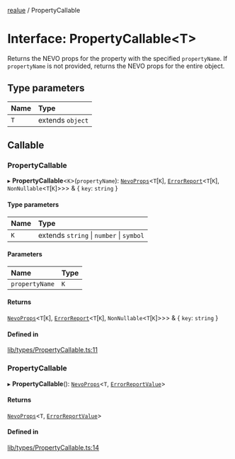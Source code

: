 [realue](../README.md) / PropertyCallable

# Interface: PropertyCallable\<T\>

Returns the NEVO props for the property with the specified `propertyName`. If `propertyName` is not provided, returns the NEVO props for the entire object.

## Type parameters

| Name | Type |
| :------ | :------ |
| `T` | extends `object` |

## Callable

### PropertyCallable

▸ **PropertyCallable**\<`K`\>(`propertyName`): [`NevoProps`](../README.md#nevoprops)\<`T`[`K`], [`ErrorReport`](../README.md#errorreport)\<`T`[`K`], `NonNullable`\<`T`[`K`]\>\>\> & \{ `key`: `string`  }

#### Type parameters

| Name | Type |
| :------ | :------ |
| `K` | extends `string` \| `number` \| `symbol` |

#### Parameters

| Name | Type |
| :------ | :------ |
| `propertyName` | `K` |

#### Returns

[`NevoProps`](../README.md#nevoprops)\<`T`[`K`], [`ErrorReport`](../README.md#errorreport)\<`T`[`K`], `NonNullable`\<`T`[`K`]\>\>\> & \{ `key`: `string`  }

#### Defined in

[lib/types/PropertyCallable.ts:11](https://github.com/nevoland/realue/blob/2e4adbf/lib/types/PropertyCallable.ts#L11)

### PropertyCallable

▸ **PropertyCallable**(): [`NevoProps`](../README.md#nevoprops)\<`T`, [`ErrorReportValue`](../README.md#errorreportvalue)\>

#### Returns

[`NevoProps`](../README.md#nevoprops)\<`T`, [`ErrorReportValue`](../README.md#errorreportvalue)\>

#### Defined in

[lib/types/PropertyCallable.ts:14](https://github.com/nevoland/realue/blob/2e4adbf/lib/types/PropertyCallable.ts#L14)
